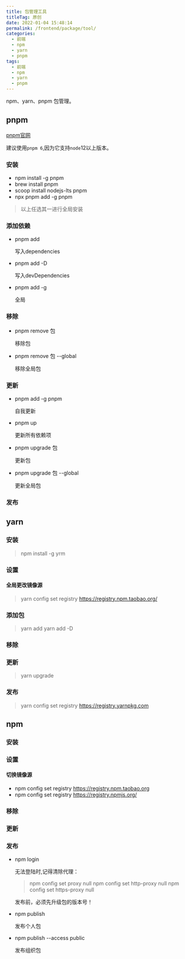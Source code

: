 ```yaml
---
title: 包管理工具
titleTag: 原创
date: 2022-01-04 15:48:14
permalink: /frontend/package/tool/
categories:
  - 前端
  - npm
  - yarn
  - pnpm
tags:
  - 前端
  - npm
  - yarn
  - pnpm
---
```


npm、yarn、pnpm 包管理。
<!-- more -->

## pnpm
[pnpm官网](https://pnpm.io/installation)

建议使用`pnpm 6`,因为它支持`node`12以上版本。
### 安装
* npm install -g pnpm
* brew install pnpm
* scoop install nodejs-lts pnpm
* npx pnpm add -g pnpm
  
> 以上任选其一进行全局安装

### 添加依赖
* pnpm add <pkg> 
  
  写入dependencies
* pnpm add -D <pkg>

  写入devDependencies
* pnpm add -g <pkg>

  全局
### 移除
* pnpm remove 包                            
 
  移除包
* pnpm remove 包 --global                   
  
  移除全局包

### 更新
* pnpm add -g pnpm

  自我更新

* pnpm up                
  
  更新所有依赖项

* pnpm upgrade 包        
  
  更新包
* pnpm upgrade 包 --global   
  
  更新全局包

### 发布

## yarn
### 安装
> npm install -g yrm
### 设置
#### 全局更改镜像源

> yarn config set registry https://registry.npm.taobao.org/
### 添加包
> yarn add <pkg>
> yarn add <pkg> -D
### 移除
### 更新
> yarn upgrade <pkg>
### 发布
> yarn config set registry https://registry.yarnpkg.com

## npm
### 安装
### 设置
#### 切换镜像源
*  npm config set registry https://registry.npm.taobao.org
*  npm config set registry https://registry.npmjs.org/
### 移除
### 更新
### 发布
* npm login
  
  无法登陆时,记得清除代理：
  > npm config set proxy null
    npm config set http-proxy null
    npm config set https-proxy null
  
  发布前，必须先升级包的版本号！
* npm publish

    发布个人包
* npm publish --access public
  
    发布组织包
